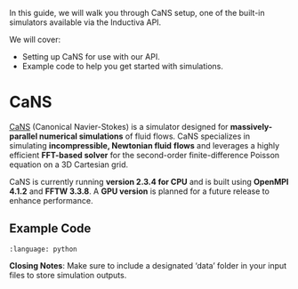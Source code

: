 In this guide, we will walk you through CaNS setup, one of the 
built-in simulators available via the Inductiva API.

We will cover:

- Setting up CaNS for use with our API.
- Example code to help you get started with simulations.

# CaNS

[CaNS](https://github.com/CaNS-World/CaNS) (Canonical Navier-Stokes) is a
simulator designed for **massively-parallel numerical simulations** of fluid 
flows. CaNS specializes in simulating **incompressible, Newtonian fluid** 
**flows** and leverages a highly efficient **FFT-based solver** for the 
second-order finite-difference Poisson equation on a 3D Cartesian grid.


CaNS is currently running **version 2.3.4 for CPU** and is built using **OpenMPI 4.1.2**
and **FFTW 3.3.8**. A **GPU version** is planned for a future release to 
enhance performance.

## Example Code

```{literalinclude} ../../inductiva/tests/test_simulators/cans/cans.py
:language: python
```

**Closing Notes**: Make sure to include a designated ‘data’ folder in 
your input files to store simulation outputs.
